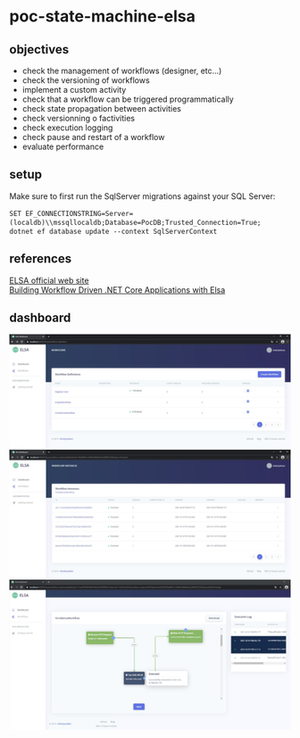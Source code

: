 # poc-state-machine-elsa

## objectives

- check the management of workflows (designer, etc...)
- check the versioning of workflows
- implement a custom activity
- check that a workflow can be triggered programmatically
- check state propagation between activities
- check versionning o factivities
- check execution logging
- check pause and restart of a workflow
- evaluate performance

## setup

Make sure to first run the SqlServer migrations against your SQL Server:

```
SET EF_CONNECTIONSTRING=Server=(localdb)\\mssqllocaldb;Database=PocDB;Trusted_Connection=True;
dotnet ef database update --context SqlServerContext
```

## references

[ELSA official web site](https://elsa-workflows.github.io/elsa-core/)  
[Building Workflow Driven .NET Core Applications with Elsa](https://sipkeschoorstra.medium.com/building-workflow-driven-net-core-applications-with-elsa-139523aa4c50)

## dashboard

![](https://github.com/guerinsylvain/poc-state-machine-elsa/blob/main/doc/dashboard-001.jpg)  
![](https://github.com/guerinsylvain/poc-state-machine-elsa/blob/main/doc/dashboard-002.jpg)  
![](https://github.com/guerinsylvain/poc-state-machine-elsa/blob/main/doc/dashboard-003.jpg)
